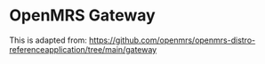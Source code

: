 # OpenMRS Gateway

This is adapted from:  https://github.com/openmrs/openmrs-distro-referenceapplication/tree/main/gateway